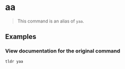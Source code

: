 # aa

> This command is an alias of `yaa`.

## Examples

### View documentation for the original command

```bash
tldr yaa
```

